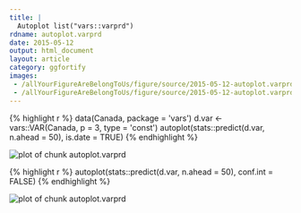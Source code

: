 ```yaml
---
title: |
  Autoplot list("vars::varprd")
rdname: autoplot.varprd
date: 2015-05-12
output: html_document
layout: article
category: ggfortify
images:
 - /allYourFigureAreBelongToUs/figure/source/2015-05-12-autoplot.varprd//autoplot.varprd-1.png
 - /allYourFigureAreBelongToUs/figure/source/2015-05-12-autoplot.varprd//autoplot.varprd-2.png
---
```





{% highlight r %}
data(Canada, package = 'vars')
d.var <- vars::VAR(Canada, p = 3, type = 'const')
autoplot(stats::predict(d.var, n.ahead = 50), is.date = TRUE)
{% endhighlight %}

![plot of chunk autoplot.varprd](/allYourFigureAreBelongToUs/figure/source/2015-05-12-autoplot.varprd/autoplot.varprd-1.png) 

{% highlight r %}
autoplot(stats::predict(d.var, n.ahead = 50), conf.int = FALSE)
{% endhighlight %}

![plot of chunk autoplot.varprd](/allYourFigureAreBelongToUs/figure/source/2015-05-12-autoplot.varprd/autoplot.varprd-2.png) 